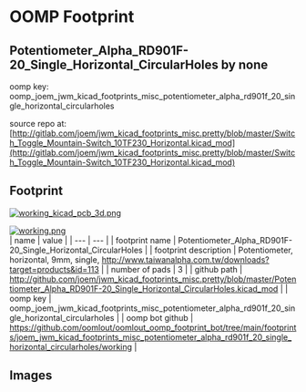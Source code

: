 # OOMP Footprint  
## Potentiometer_Alpha_RD901F-20_Single_Horizontal_CircularHoles  by none  
  
oomp key: oomp_joem_jwm_kicad_footprints_misc_potentiometer_alpha_rd901f_20_single_horizontal_circularholes  
  
source repo at: [http://gitlab.com/joem/jwm_kicad_footprints_misc.pretty/blob/master/Switch_Toggle_Mountain-Switch_10TF230_Horizontal.kicad_mod](http://gitlab.com/joem/jwm_kicad_footprints_misc.pretty/blob/master/Switch_Toggle_Mountain-Switch_10TF230_Horizontal.kicad_mod)  
## Footprint  
  
[![working_kicad_pcb_3d.png](working_kicad_pcb_3d_600.png)](working_kicad_pcb_3d.png)  
  
[![working.png](working_600.png)](working.png)  
| name | value | 
| --- | --- | 
| footprint name | Potentiometer_Alpha_RD901F-20_Single_Horizontal_CircularHoles | 
| footprint description | Potentiometer, horizontal, 9mm, single, http://www.taiwanalpha.com.tw/downloads?target=products&id=113 | 
| number of pads | 3 | 
| github path | http://github.com/joem/jwm_kicad_footprints_misc.pretty/blob/master/Potentiometer_Alpha_RD901F-20_Single_Horizontal_CircularHoles.kicad_mod | 
| oomp key | oomp_joem_jwm_kicad_footprints_misc_potentiometer_alpha_rd901f_20_single_horizontal_circularholes | 
| oomp bot github | https://github.com/oomlout/oomlout_oomp_footprint_bot/tree/main/footprints/joem_jwm_kicad_footprints_misc_potentiometer_alpha_rd901f_20_single_horizontal_circularholes/working | 
## Images  

